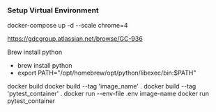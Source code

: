

### Setup Virtual Environment

docker-compose up -d --scale chrome=4

https://gdcgroup.atlassian.net/browse/GC-936


Brew install python
- brew install python 
- export PATH="/opt/homebrew/opt/python/libexec/bin:$PATH"

docker build
docker build --tag 'image_name' .
docker build --tag 'pytest_container' .
docker run --env-file .env image-name
docker run pytest_container